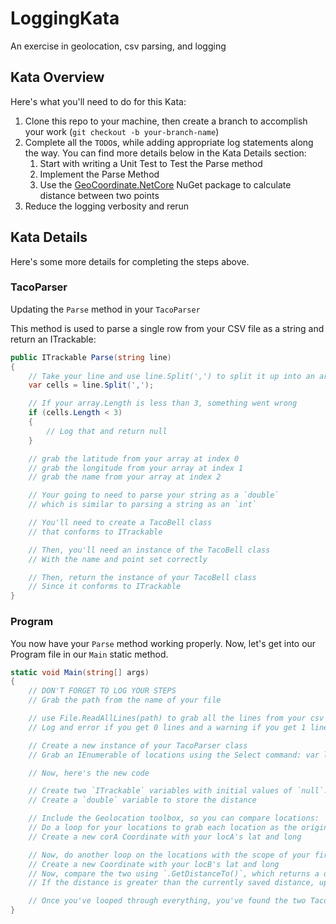 # LoggingKata

An exercise in geolocation, csv parsing, and logging

## Kata Overview

Here's what you'll need to do for this Kata:

1. Clone this repo to your machine, then create a branch to accomplish your work (`git checkout -b your-branch-name`)
2. Complete all the `TODO`s, while adding appropriate log statements along the way. You can find more details below in the Kata Details section:
    1. Start with writing a Unit Test to Test the Parse method
    2. Implement the Parse Method
    3. Use the [GeoCoordinate.NetCore](https://www.nuget.org/packages/GeoCoordinate.NetCore/) NuGet package to calculate distance between two points
3. Reduce the logging verbosity and rerun

## Kata Details

Here's some more details for completing the steps above.

### TacoParser

Updating the `Parse` method in your `TacoParser`

This method is used to parse a single row from your CSV file as a string and return an ITrackable:

```csharp
public ITrackable Parse(string line)
{
    // Take your line and use line.Split(',') to split it up into an array of strings, separated by the char ','
    var cells = line.Split(',');

    // If your array.Length is less than 3, something went wrong
    if (cells.Length < 3)
    {
        // Log that and return null
    }

    // grab the latitude from your array at index 0
    // grab the longitude from your array at index 1
    // grab the name from your array at index 2

    // Your going to need to parse your string as a `double`
    // which is similar to parsing a string as an `int`

    // You'll need to create a TacoBell class
    // that conforms to ITrackable

    // Then, you'll need an instance of the TacoBell class
    // With the name and point set correctly

    // Then, return the instance of your TacoBell class
    // Since it conforms to ITrackable
}
```

### Program

You now have your `Parse` method working properly. Now, let's get into our Program file in our `Main` static method.

```csharp
static void Main(string[] args)
{
    // DON'T FORGET TO LOG YOUR STEPS
    // Grab the path from the name of your file

    // use File.ReadAllLines(path) to grab all the lines from your csv file
    // Log and error if you get 0 lines and a warning if you get 1 line

    // Create a new instance of your TacoParser class
    // Grab an IEnumerable of locations using the Select command: var locations = lines.Select(parser.Parse);

    // Now, here's the new code

    // Create two `ITrackable` variables with initial values of `null`. These will be used to store your two taco bells that are the furthest from each other.
    // Create a `double` variable to store the distance

    // Include the Geolocation toolbox, so you can compare locations: `using GeoCoordinatePortable;`
    // Do a loop for your locations to grab each location as the origin (perhaps: `locA`)
    // Create a new corA Coordinate with your locA's lat and long

    // Now, do another loop on the locations with the scope of your first loop, so you can grab the "destination" location (perhaps: `locB`)
    // Create a new Coordinate with your locB's lat and long
    // Now, compare the two using `.GetDistanceTo()`, which returns a double
    // If the distance is greater than the currently saved distance, update the distance and the two `ITrackable` variables you set above

    // Once you've looped through everything, you've found the two Taco Bells furthest away from each other.
}
```
